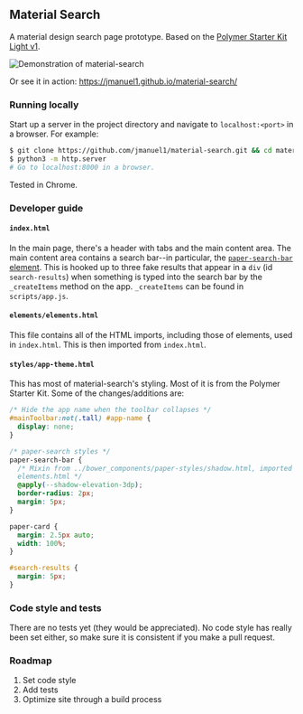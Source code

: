 Material Search
---------------

A material design search page prototype. Based on the [Polymer Starter Kit
Light v1](https://github.com/PolymerElements/polymer-starter-kit).

![Demonstration of material-search](https://cloud.githubusercontent.com/assets/7255867/19464608/9e4247da-94b2-11e6-9a39-7318abb94b7e.gif)

Or see it in action: https://jmanuel1.github.io/material-search/

### Running locally

Start up a server in the project directory and navigate to `localhost:<port>`
in a browser. For example:

```bash
$ git clone https://github.com/jmanuel1/material-search.git && cd material-search
$ python3 -m http.server
# Go to localhost:8000 in a browser.
```

Tested in Chrome.

### Developer guide

#### `index.html`

In the main page, there's a header with tabs and the
main content area. The main content area contains a search bar--in particular,
the [`paper-search-bar` element](http://collaborne.github.io/paper-search/components/paper-search/).
This is hooked up to three fake results that appear in a `div` (id
`search-results`) when something is typed into the search bar by the
`_createItems` method on the app. `_createItems` can be found in
`scripts/app.js`.

#### `elements/elements.html`

This file contains all of the HTML imports, including those of elements, used
in `index.html`. This is then imported from `index.html`.

#### `styles/app-theme.html`

This has most of material-search's styling. Most of it is from the Polymer
Starter Kit. Some of the changes/additions are:

```css
/* Hide the app name when the toolbar collapses */
#mainToolbar:not(.tall) #app-name {
  display: none;
}
```

```css
/* paper-search styles */
paper-search-bar {
  /* Mixin from ../bower_components/paper-styles/shadow.html, imported from
  elements.html */
  @apply(--shadow-elevation-3dp);
  border-radius: 2px;
  margin: 5px;
}

paper-card {
  margin: 2.5px auto;
  width: 100%;
}

#search-results {
  margin: 5px;
}
```

### Code style and tests

There are no tests yet (they would be appreciated). No code style has
really been set either, so make sure it is consistent if you make a pull
request.

### Roadmap

1. Set code style
2. Add tests
3. Optimize site through a build process

<!-- TODO: Announce this -->
